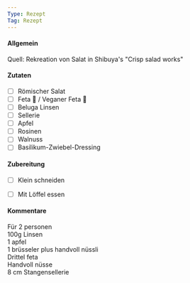 ```yaml
---
Type: Rezept
Tag: Rezept
---
```


#### Allgemein
Quell: Rekreation von Salat in Shibuya's "Crisp salad works"

#### Zutaten

- [ ] Römischer Salat
- [ ] Feta 🥛 / Veganer Feta 🌿
- [ ] Beluga Linsen
- [ ] Sellerie
- [ ] Apfel
- [ ] Rosinen
- [ ] Walnuss
- [ ] Basilikum-Zwiebel-Dressing

#### Zubereitung
- [ ] Klein schneiden
- [ ] Mit Löffel essen


#### Kommentare
Für 2 personen  
100g Linsen  
1 apfel  
1 brüsseler plus handvoll nüssli  
Drittel feta  
Handvoll nüsse  
8 cm Stangensellerie
